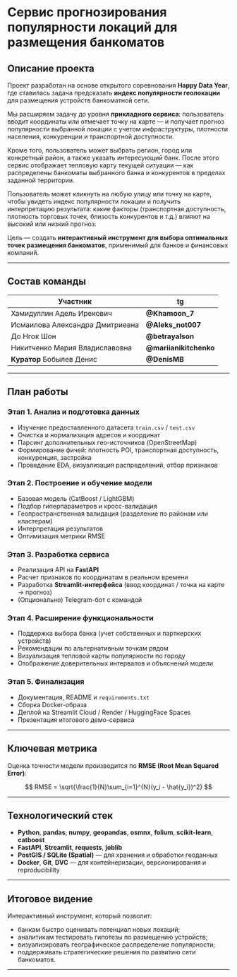 # Сервис прогнозирования популярности локаций для размещения банкоматов

## Описание проекта
Проект разработан на основе открытого соревнования **Happy Data Year**, где ставилась задача предсказать **индекс популярности геолокации** для размещения устройств банкоматной сети.  

Мы расширяем задачу до уровня **прикладного сервиса**: пользователь вводит координаты или отмечает точку на карте — и получает прогноз популярности выбранной локации с учетом инфраструктуры, плотности населения, конкуренции и транспортной доступности.  

Кроме того, пользователь может выбрать регион, город или конкретный район, а также указать интересующий банк. После этого сервис отображает тепловую карту текущей ситуации — как распределены банкоматы выбранного банка и конкурентов в пределах заданной территории.

Пользователь может кликнуть на любую улицу или точку на карте, чтобы увидеть индекс популярности локации и получить интерпретацию результата: какие факторы (транспортная доступность, плотность торговых точек, близость конкурентов и т.д.) влияют на высокий или низкий прогноз.

Цель — создать **интерактивный инструмент для выбора оптимальных точек размещения банкоматов**, применимый для банков и финансовых компаний.

---

## Состав команды
| Участник | tg |
|-----------|------|
| Хамидуллин Адель Ирекович | **@Khamoon_7** |
| Исмаилова Александра Дмитриевна | **@Aleks_not007** |
| До Нгок Шон | **@betrayalson** |
| Никитченко Мария Владиславовна | **@mariianikitchenko** |
| **Куратор** Бобылев Денис| **@DenisMB** |


---

## План работы

### Этап 1. Анализ и подготовка данных
- Изучение предоставленного датасета `train.csv` / `test.csv`
- Очистка и нормализация адресов и координат
- Парсинг дополнительных гео-источников (OpenStreetMap)
- Формирование фичей: плотность POI, транспортная доступность, конкуренция, застройка
- Проведение EDA, визуализация распределений, отбор признаков

### Этап 2. Построение и обучение модели
- Базовая модель (CatBoost / LightGBM)
- Подбор гиперпараметров и кросс-валидация
- Геопространственная валидация (разделение по районам или кластерам)
- Интерпретация результатов
- Оптимизация метрики RMSE

### Этап 3. Разработка сервиса
- Реализация API на **FastAPI** 
- Расчет признаков по координатам в реальном времени
- Разработка **Streamlit-интерфейса** (ввод координат / точка на карте → прогноз)
- (Опционально) Telegram-бот с командой

### Этап 4. Расширение функциональности
- Поддержка выбора банка (учет собственных и партнерских устройств)
- Рекомендации по альтернативным точкам рядом
- Визуализация тепловой карты популярности по городу
- Отображение доверительных интервалов и объяснений модели

### Этап 5. Финализация
- Документация, README и `requirements.txt`
- Сборка Docker-образа
- Деплой на Streamlit Cloud / Render / HuggingFace Spaces
- Презентация итогового демо-сервиса

---

## Ключевая метрика

Оценка точности модели производится по **RMSE (Root Mean Squared Error)**:

$$
RMSE = \sqrt{\frac{1}{N}\sum_{i=1}^{N}(y_i - \hat{y_i})^2}
$$

---
## Технологический стек

- **Python**, **pandas**, **numpy**, **geopandas**, **osmnx**, **folium**, **scikit-learn**, **catboost**
- **FastAPI**, **Streamlit**, **requests**, **joblib**
- **PostGIS / SQLite (Spatial)** — для хранения и обработки геоданных
- **Docker**, **Git**, **DVC** — для контейнеризации, версионирования и reproducibility

---

## Итоговое видение

Интерактивный инструмент, который позволит:

- банкам быстро оценивать потенциал новых локаций;
- аналитикам тестировать гипотезы по размещению устройств;
- визуализировать географическое распределение популярности;
- поддерживать стратегические решения по развитию сети банкоматов.

---

